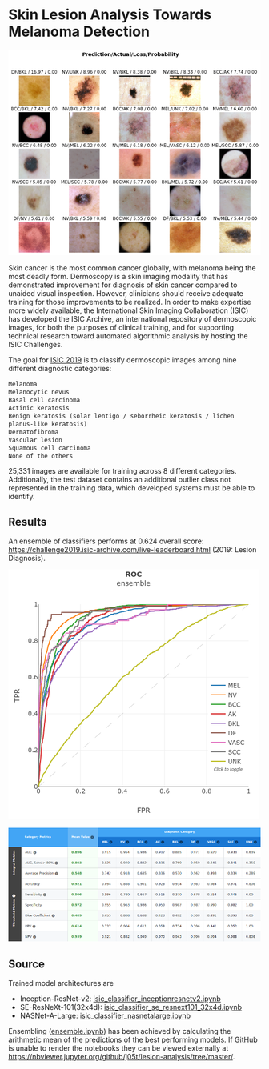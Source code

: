 # Skin Lesion Analysis Towards Melanoma Detection 
![Sample images](https://github.com/j05t/lesion-analysis/blob/master/sample_images.png)

Skin cancer is the most common cancer globally, with melanoma being the most deadly form. Dermoscopy is a skin imaging modality that has demonstrated improvement for diagnosis of skin cancer compared to unaided visual inspection. However, clinicians should receive adequate training for those improvements to be realized. In order to make expertise more widely available, the International Skin Imaging Collaboration (ISIC) has developed the ISIC Archive, an international repository of dermoscopic images, for both the purposes of clinical training, and for supporting technical research toward automated algorithmic analysis by hosting the ISIC Challenges.

The goal for [ISIC 2019](https://challenge2019.isic-archive.com/) is to classify dermoscopic images among nine different diagnostic categories:

    Melanoma
    Melanocytic nevus
    Basal cell carcinoma
    Actinic keratosis
    Benign keratosis (solar lentigo / seborrheic keratosis / lichen planus-like keratosis)
    Dermatofibroma
    Vascular lesion
    Squamous cell carcinoma
    None of the others

25,331 images are available for training across 8 different categories. Additionally, the test dataset contains an additional outlier class not represented in the training data, which developed systems must be able to identify.

## Results
An ensemble of classifiers performs at 0.624 overall score: https://challenge2019.isic-archive.com/live-leaderboard.html (2019: Lesion Diagnosis). 

![ROC](https://github.com/j05t/lesion-analysis/blob/master/ensemble_plot.png)

![ROC](https://github.com/j05t/lesion-analysis/blob/master/ensemble_metrics.png)

## Source

Trained model architectures are 
* Inception-ResNet-v2: [isic_classifier_inceptionresnetv2.ipynb](isic_classifier_inceptionresnetv2.ipynb)
* SE-ResNeXt-101(32x4d): [isic_classifier_se_resnext101_32x4d.ipynb](isic_classifier_se_resnext101_32x4d.ipynb)
* NASNet-A-Large: [isic_classifier_nasnetalarge.ipynb](isic_classifier_nasnetalarge.ipynb)

Ensembling ([ensemble.ipynb](ensemble.ipynb)) has been achieved by calculating the arithmetic mean of the predictions of the best performing models. If GitHub is unable to render the notebooks they can be viewed externally at https://nbviewer.jupyter.org/github/j05t/lesion-analysis/tree/master/.
